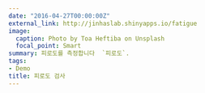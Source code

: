 ```yaml
---
date: "2016-04-27T00:00:00Z"
external_link: http://jinhaslab.shinyapps.io/fatigue
image:
  caption: Photo by Toa Heftiba on Unsplash
  focal_point: Smart
summary: 피로도를 측정합니다  `피로도`.
tags:
- Demo
title: 피로도 검사
---
```


